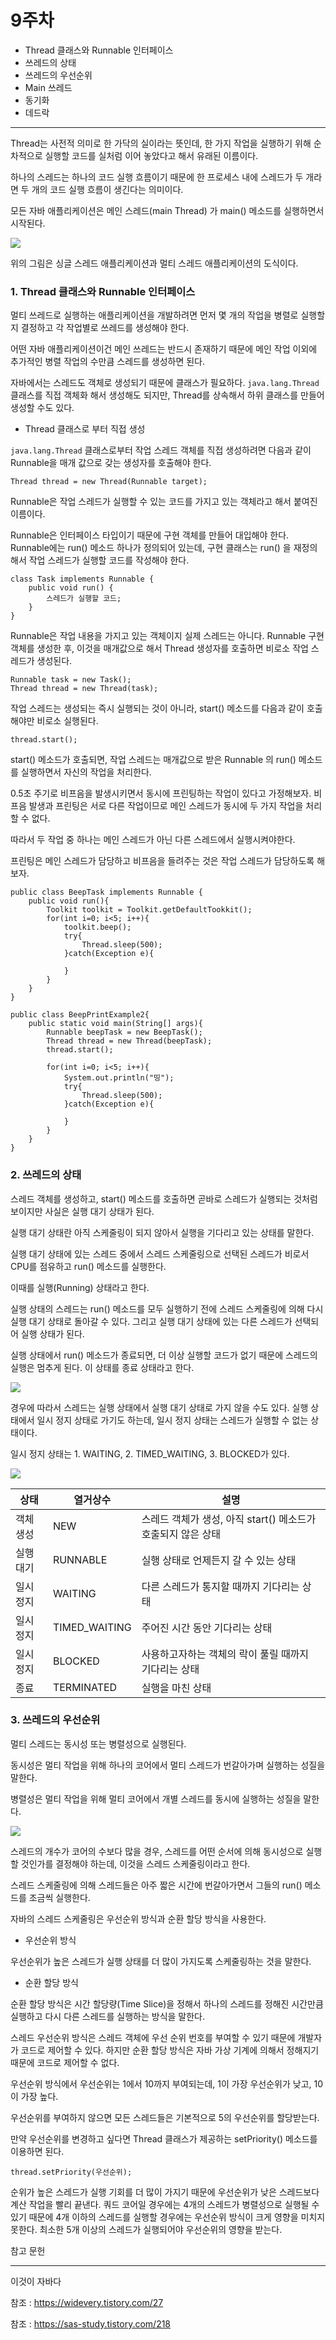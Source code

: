 # 9주차

- Thread 클래스와 Runnable 인터페이스
- 쓰레드의 상태
- 쓰레드의 우선순위
- Main 쓰레드
- 동기화
- 데드락

-------------------------------------------------------------------------



Thread는 사전적 의미로 한 가닥의 실이라는 뜻인데, 한 가지 작업을 실행하기 위해 순차적으로 실행할 코드를 실처럼 이어 놓았다고 해서 유래된 이름이다.

하나의 스레드는 하나의 코드 실행 흐름이기 때문에 한 프로세스 내에 스레드가 두 개라면 두 개의 코드 실행 흐름이 생긴다는 의미이다.



모든 자바 애플리케이션은 메인 스레드(main Thread) 가 main() 메소드를 실행하면서 시작된다.



<img src="https://github.com/sungpillhong/whiteshipstudy/blob/master/screenshot/쓰레드.PNG"> </img>



위의 그림은 싱글 스레드 애플리케이션과 멀티 스레드 애플리케이션의 도식이다.



### 1. Thread 클래스와 Runnable 인터페이스



멀티 쓰레드로 실행하는 애플리케이션을 개발하려면 먼저 몇 개의 작업을 병렬로 실행할지 결정하고 각 작업별로 쓰레드를 생성해야 한다.

어떤 자바 애플리케이션이건 메인 쓰레드는 반드시 존재하기 때문에 메인 작업 이외에 추가적인 병렬 작업의 수만큼 스레드를 생성하면 된다.

자바에서는 스레드도 객체로 생성되기 때문에 클래스가 필요하다. `java.lang.Thread` 클래스를 직접 객체화 해서 생성해도 되지만, Thread를 상속해서 하위 클래스를 만들어 생성할 수도 있다.



* Thread 클래스로 부터 직접 생성

`java.lang.Thread` 클래스로부터 작업 스레드 객체를 직접 생성하려면 다음과 같이 Runnable을 매개 값으로 갖는 생성자를 호출해야 한다.



```
Thread thread = new Thread(Runnable target);
```



Runnable은 작업 스레드가 실행할 수 있는 코드를 가지고 있는 객체라고 해서 붙여진 이름이다.

Runnable은 인터페이스 타입이기 때문에 구현 객체를 만들어 대입해야 한다. Runnable에는 run() 메소드 하나가 정의되어 있는데, 구현 클래스는 run() 을 재정의해서 작업 스레드가 실행할 코드를 작성해야 한다.



```
class Task implements Runnable {
	public void run() {
		스레드가 실행할 코드;
	}
}
```



Runnable은 작업 내용을 가지고 있는 객체이지 실제 스레드는 아니다. Runnable 구현 객체를 생성한 후, 이것을 매개값으로 해서 Thread 생성자를 호출하면 비로소 작업 스레드가 생성된다.



```
Runnable task = new Task();
Thread thread = new Thread(task);
```



작업 스레드는 생성되는 즉시 실행되는 것이 아니라, start() 메소드를 다음과 같이 호출해야만 비로소 실행된다.

```
thread.start();
```



start() 메소드가 호출되면, 작업 스레드는 매개값으로 받은 Runnable 의 run() 메소드를 실행하면서 자신의 작업을 처리한다.



 0.5초 주기로 비프음을 발생시키면서 동시에 프린팅하는 작업이 있다고 가정해보자. 비프음 발생과 프린팅은 서로 다른 작업이므로 메인 스레드가 동시에 두 가지 작업을 처리할 수 없다.

따라서 두 작업 중 하나는 메인 스레드가 아닌 다른 스레드에서 실행시켜야한다.

프린팅은 메인 스레드가 담당하고 비프음을 들려주는 것은 작업 스레드가 담당하도록 해보자.



```
public class BeepTask implements Runnable {
	public void run(){
		Toolkit toolkit = Toolkit.getDefaultTookkit();
		for(int i=0; i<5; i++){
			toolkit.beep();
			try{
				Thread.sleep(500);
			}catch(Exception e){
				
			}
		}
	}
}
```



```
public class BeepPrintExample2{
	public static void main(String[] args){
		Runnable beepTask = new BeepTask();
		Thread thread = new Thread(beepTask);
		thread.start();
		
		for(int i=0; i<5; i++){
			System.out.println("띵");
			try{ 
				Thread.sleep(500); 
			}catch(Exception e){
				
			}
		}
	}
}
```







### 2. 쓰레드의 상태



스레드 객체를 생성하고, start() 메소드를 호출하면 곧바로 스레드가 실행되는 것처럼 보이지만 사실은 실행 대기 상태가 된다.

실행 대기 상태란 아직 스케줄링이 되지 않아서 실행을 기다리고 있는 상태를 말한다.

실행 대기 상태에 있는 스레드 중에서 스레드 스케줄링으로 선택된 스레드가 비로서 CPU를 점유하고 run() 메소드를 실행한다.

이때를 실행(Running) 상태라고 한다.

실행 상태의 스레드는 run() 메소드를 모두 실행하기 전에 스레드 스케줄링에 의해 다시 실행 대기 상태로 돌아갈 수 있다. 그리고 실행 대기 상태에 있는 다른 스레드가 선택되어 실행 상태가 된다.

실행 상태에서 run() 메소드가 종료되면, 더 이상 실행할 코드가 없기 때문에 스레드의 실행은 멈추게 된다. 이 상태를 종료 상태라고 한다.



<img src="https://github.com/sungpillhong/whiteshipstudy/blob/master/screenshot/쓰레드2.PNG"> </img>



경우에 따라서 스레드는 실행 상태에서 실행 대기 상태로 가지 않을 수도 있다. 실행 상태에서 일시 정지 상태로 가기도 하는데, 일시 정지 상태는 스레드가 실행할 수 없는 상태이다.

일시 정지 상태는 1. WAITING, 2. TIMED_WAITING, 3. BLOCKED가 있다. 



<img src="https://github.com/sungpillhong/whiteshipstudy/blob/master/screenshot/쓰레드3.PNG"> </img>



| 상태     | 열거상수      | 설명                                                         |
| -------- | ------------- | ------------------------------------------------------------ |
| 객체생성 | NEW           | 스레드 객체가 생성, 아직 start() 메소드가 호출되지 않은 상태 |
| 실행대기 | RUNNABLE      | 실행 상태로 언제든지 갈 수 있는 상태                         |
| 일시정지 | WAITING       | 다른 스레드가 통지할 때까지 기다리는 상태                    |
| 일시정지 | TIMED_WAITING | 주어진 시간 동안 기다리는 상태                               |
| 일시정지 | BLOCKED       | 사용하고자하는 객체의 락이 풀릴 때까지 기다리는 상태         |
| 종료     | TERMINATED    | 실행을 마친 상태                                             |





### 3. 쓰레드의 우선순위



멀티 스레드는 동시성 또는 병렬성으로 실행된다. 

동시성은 멀티 작업을 위해 하나의 코어에서 멀티 스레드가 번갈아가며 실행하는 성질을 말한다.

병렬성은 멀티 작업을 위해 멀티 코어에서 개별 스레드를 동시에 실행하는 성질을 말한다.



<img src="https://github.com/sungpillhong/whiteshipstudy/blob/master/screenshot/쓰레드4.PNG"> </img>



스레드의 개수가 코어의 수보다 많을 경우, 스레드를 어떤 순서에 의해 동시성으로 실행할 것인가를 결정해야 하는데, 이것을 스레드 스케줄링이라고 한다.

스레드 스케줄링에 의해 스레드들은 아주 짧은 시간에 번갈아가면서 그들의 run() 메소드를 조금씩 실행한다.



자바의 스레드 스케줄링은 우선순위 방식과 순환 할당 방식을 사용한다.

* 우선순위 방식

우선순위가 높은 스레드가 실행 상태를 더 많이 가지도록 스케줄링하는 것을 말한다.

* 순환 할당 방식

순환 할당 방식은 시간 할당량(Time Slice)을 정해서 하나의 스레드를 정해진 시간만큼 실행하고 다시 다른 스레드를 실행하는 방식을 말한다.



스레드 우선순위 방식은 스레드 객체에 우선 순위 번호를 부여할 수 있기 때문에 개발자가 코드로 제어할 수 있다. 하지만 순환 할당 방식은 자바 가상 기계에 의해서 정해지기 때문에 코드로 제어할 수 없다.

우선순위 방식에서 우선순위는 1에서 10까지 부여되는데, 1이 가장 우선순위가 낮고, 10이 가장 높다.

우선순위를 부여하지 않으면 모든 스레드들은 기본적으로 5의 우선순위를 할당받는다.

만약 우선순위를 변경하고 싶다면 Thread 클래스가 제공하는 setPriority() 메소드를 이용하면 된다.



```
thread.setPriority(우선순위);
```



순위가 높은 스레드가 실행 기회를 더 많이 가지기 때문에 우선순위가 낮은 스레드보다 계산 작업을 빨리 끝낸다. 쿼드 코어일 경우에는 4개의 스레드가 병렬성으로 실행될 수 있기 때문에 4개 이하의 스레드를 실행할 경우에는 우선순위 방식이 크게 영향을 미치지 못한다. 최소한 5개 이상의 스레드가 실행되어야 우선순위의 영향을 받는다.



















참고 문헌 

------------------------------------------------------------------------------------------------------------------------------------------------------------------------------------------------------------------

이것이 자바다

참조 : https://widevery.tistory.com/27

참조 : https://sas-study.tistory.com/218



